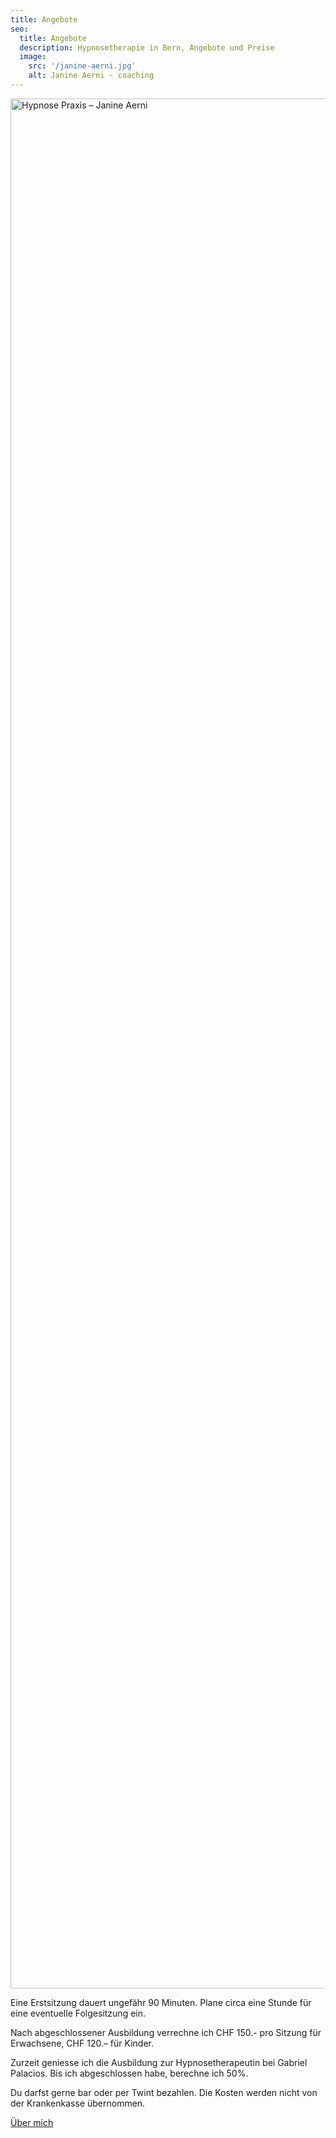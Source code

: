 ```yaml
---
title: Angebote
seo:
  title: Angebote
  description: Hypnosetherapie in Bern, Angebote und Preise
  image:
    src: '/janine-aerni.jpg'
    alt: Janine Aerni - coaching
---
```


<picture class="overflow-hidden rounded-xl">
<img
  srcset="../praxis-400w.avif 400w, ../praxis-600w.avif 600w, ../praxis-800w.avif 800w"
  sizes="(max-width: 400px) 400px, (max-width: 600px) 600px, (min-width: 601px) 800px"
  src="../praxis-800w.avif"
  alt="Hypnose Praxis – Janine Aerni"
  width="4032"
  height="3024"
  loading="lazy"
/>
</picture>

Eine Erstsitzung dauert ungefähr 90 Minuten. Plane circa eine Stunde für eine eventuelle Folgesitzung ein.

Nach abgeschlossener Ausbildung verrechne ich CHF 150.- pro Sitzung für Erwachsene, CHF 120.– für Kinder.

Zurzeit geniesse ich die Ausbildung zur Hypnosetherapeutin bei Gabriel Palacios. Bis ich abgeschlossen habe, berechne ich 50%.

Du darfst gerne bar oder per Twint bezahlen.
Die Kosten werden nicht von der Krankenkasse übernommen.

<a
href="/janine-aerni"
class="inline-flex items-center justify-center px-6 py-3 text-base leading-tight font-bold text-red-600 bg-transparent border border-red-600 rounded-full transition hover:bg-red-600 hover:text-red-50 no-underline "
onclick="document.app.emitEvent('mouseDown', 'trigger-to-4');"> Über mich</a>

